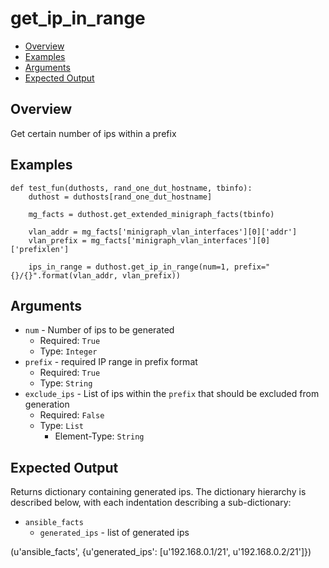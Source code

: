 # get_ip_in_range

- [Overview](#overview)
- [Examples](#examples)
- [Arguments](#arguments)
- [Expected Output](#expected-output)

## Overview
Get certain number of ips within a prefix

## Examples
```
def test_fun(duthosts, rand_one_dut_hostname, tbinfo):
    duthost = duthosts[rand_one_dut_hostname]

    mg_facts = duthost.get_extended_minigraph_facts(tbinfo)

    vlan_addr = mg_facts['minigraph_vlan_interfaces'][0]['addr']
    vlan_prefix = mg_facts['minigraph_vlan_interfaces'][0]['prefixlen']

    ips_in_range = duthost.get_ip_in_range(num=1, prefix="{}/{}".format(vlan_addr, vlan_prefix))
```


## Arguments
- `num` - Number of ips to be generated
    - Required: `True`
    - Type: `Integer`
- `prefix` - required IP range in prefix format
    - Required: `True`
    - Type: `String`
- `exclude_ips` - List of ips within the `prefix` that should be excluded from generation
    - Required: `False`
    - Type: `List`
        - Element-Type: `String`

## Expected Output
Returns dictionary containing generated ips. The dictionary hierarchy is described below, with each indentation describing a sub-dictionary:

- `ansible_facts`
     - `generated_ips` - list of generated ips

(u'ansible_facts', {u'generated_ips': [u'192.168.0.1/21', u'192.168.0.2/21']})
